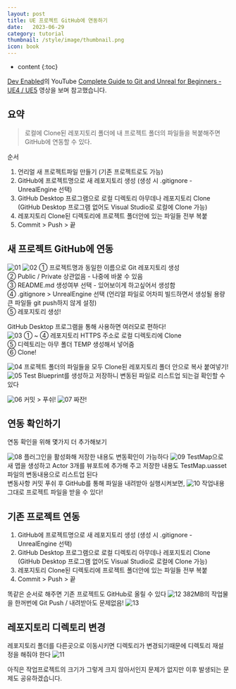 ```yaml
---
layout: post
title: UE 프로젝트 GitHub에 연동하기
date:   2023-06-29
category: tutorial
thumbnail: /style/image/thumbnail.png
icon: book
---
```


* content
{:toc}

[Dev Enabled](https://www.youtube.com/@DevEnabled)의 YouTube [Complete Guide to Git and Unreal for Beginners - UE4 / UE5](https://www.youtube.com/watch?v=5J0CczTshKY) 영상을 보며 참고했습니다.  


## 요약

> 로컬에 Clone된 레포지토리 폴더에 내 프로젝트 폴더의 파일들을 복붙해주면 GitHub에 연동할 수 있다.  


순서

1. 언리얼 새 프로젝트파일 만들기 (기존 프로젝트로도 가능)
2. GitHub에 프로젝트명으로 새 레포지토리 생성 (생성 시 .gitignore - UnrealEngine 선택)
3. GitHub Desktop 프로그램으로 로컬 디렉토리 아무데나 레포지토리 Clone (GitHub Desktop 프로그램 없어도 Visual Studio로 로컬에 Clone 가능)
4. 레포지토리 Clone된 디렉토리에 프로젝트 폴더안에 있는 파일들 전부 복붙
5. Commit > Push > 끝  

  
## 새 프로젝트 GitHub에 연동

![01](https://github.com/ssonsonya/UE4BasicCombat/assets/116151781/d458be4b-10e0-4614-9172-ccb134850e9a)
![02](https://github.com/ssonsonya/UE4BasicCombat/assets/116151781/e631f406-b0bc-4f91-a517-b7e76753ffce)
① 프로젝트명과 동일한 이름으로 Git 레포지토리 생성  
② Public / Private 상관없음 - 나중에 바꿀 수 있음  
③ README.md 생성여부 선택 - 있어보이게 하고싶어서 생성함  
④ .gitignore > UnrealEngine 선택 (언리얼 파일로 어차피 빌드하면서 생성될 용량 큰 파일들 git push하지 않게 설정)  
⑤ 레포지토리 생성!  


GitHub Desktop 프로그램을 통해 사용하면 여러모로 편하다!  
![03](https://github.com/ssonsonya/UE4BasicCombat/assets/116151781/d19ffdaf-daac-4d90-a8eb-742c9daf6f12)
① ~ ④ 레포지토리 HTTPS 주소로 로컬 디렉토리에 Clone  
⑤ 디렉토리는 아무 폴더 TEMP 생성해서 넣어줌  
⑥ Clone!  


![04](https://github.com/ssonsonya/UE4BasicCombat/assets/116151781/bfcd46ed-77f5-4ee0-acdb-c67f390d714f)
프로젝트 폴더의 파일들을 모두 Clone된 레포지토리 폴더 안으로 복사 붙여넣기!
![05](https://github.com/ssonsonya/UE4BasicCombat/assets/116151781/7611c819-a2ff-43ec-8828-eabe93b59338)
Test Blueprint를 생성하고 저장하니 변동된 파일로 리스트업 되는걸 확인할 수 있다  


![06](https://github.com/ssonsonya/UE4BasicCombat/assets/116151781/287dfd54-84e7-474e-b2ff-c591b30095f2)
커밋 > 푸쉬!
![07](https://github.com/ssonsonya/UE4BasicCombat/assets/116151781/3b866c76-cb91-424b-8a39-3ec1fdc90f4f)
짜잔!  

  
## 연동 확인하기
연동 확인을 위해 몇가지 더 추가해보기

![08](https://github.com/ssonsonya/UE4BasicCombat/assets/116151781/2f0a6667-b462-4d6f-aff1-0518d69db547)
플러그인을 활성화해 저장한 내용도 변동확인이 가능하다
![09](https://github.com/ssonsonya/UE4BasicCombat/assets/116151781/a35b8d67-d5a9-424b-a8cb-4fa0fbec1389)
TestMap으로 새 맵을 생성하고 Actor 3개를 뷰포트에 추가해 주고 저장한 내용도 TestMap.uasset 파일의 변동내용으로 리스트업 된다  
변동사항 커밋 푸쉬 후 GitHub를 통해 파일을 내려받아 실행시켜보면,
![10](https://github.com/ssonsonya/UE4BasicCombat/assets/116151781/f8c7f4ed-49e8-4daf-a8b8-324f2b4cd5a9)
작업내용 그대로 프로젝트 파일을 받을 수 있다!  

  
## 기존 프로젝트 연동

1. GitHub에 프로젝트명으로 새 레포지토리 생성 (생성 시 .gitignore - UnrealEngine 선택)
2. GitHub Desktop 프로그램으로 로컬 디렉토리 아무데나 레포지토리 Clone (GitHub Desktop 프로그램 없어도 Visual Studio로 로컬에 Clone 가능)
3. 레포지토리 Clone된 디렉토리에 프로젝트 폴더안에 있는 파일들 전부 복붙
4. Commit > Push > 끝  

똑같은 순서로 해주면 기존 프로젝트도 GitHub로 올릴 수 있다
![12](https://github.com/ssonsonya/UE4BasicCombat/assets/116151781/eed811df-58eb-45cc-96f8-cadedf2bb064)
382MB의 작업물을 한꺼번에 Git Push / 내려받아도 문제없음!
![13](https://github.com/ssonsonya/UE4BasicCombat/assets/116151781/044a9b2d-7a29-40b9-a0b2-79a44f4bb91e)

  
## 레포지토리 디렉토리 변경
레포지토리 폴더를 다른곳으로 이동시키면 디렉토리가 변경되기때문에 디렉토리 재설정을 해줘야 한다
![11](https://github.com/ssonsonya/UE4BasicCombat/assets/116151781/a2043367-3b0f-415a-b91e-f312eb2bd54f)

아직은 작업프로젝트의 크기가 그렇게 크지 않아서인지 문제가 없지만 이후 발생되는 문제도 공유하겠습니다.  

  